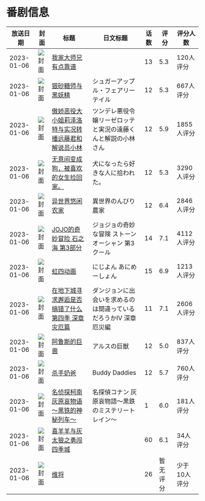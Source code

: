 # 番剧信息

|放送日期|封面|标题|日文标题|话数|评分|评分人数|
|---|---|---|---|---|---|---|
|2023-01-06|![封面](https://lain.bgm.tv/pic/cover/c/81/e1/325329_Gjvac.jpg)|[我家大师兄有点靠谱](https://bangumi.tv/subject/325329)||13|5.3|120人评分|
|2023-01-06|![封面](https://lain.bgm.tv/pic/cover/c/cf/70/351373_15yYP.jpg)|[银砂糖师与黑妖精](https://bangumi.tv/subject/351373)|シュガーアップル・フェアリーテイル|12|5.3|667人评分|
|2023-01-06|![封面](https://lain.bgm.tv/pic/cover/c/db/31/363308_461Oh.jpg)|[傲娇恶役大小姐莉泽洛特与实况转播远藤君和解说员小林](https://bangumi.tv/subject/363308)|ツンデレ悪役令嬢リーゼロッテと実況の遠藤くんと解説の小林さん|12|5.9|1855人评分|
|2023-01-06|![封面](https://lain.bgm.tv/pic/cover/c/83/d3/374319_JSG4d.jpg)|[无意间变成狗，被喜欢的女生捡回家。](https://bangumi.tv/subject/374319)|犬になったら好きな人に拾われた。|12|5.3|3290人评分|
|2023-01-06|![封面](https://lain.bgm.tv/pic/cover/c/09/1a/376137_OjCOB.jpg)|[异世界悠闲农家](https://bangumi.tv/subject/376137)|異世界のんびり農家|12|6.4|2846人评分|
|2023-01-06|![封面](https://lain.bgm.tv/pic/cover/c/f7/40/395782_2KxQx.jpg)|[JOJO的奇妙冒险 石之海 第3部分](https://bangumi.tv/subject/395782)|ジョジョの奇妙な冒険 ストーンオーシャン 第3クール|14|7.1|4112人评分|
|2023-01-06|![封面](https://lain.bgm.tv/pic/cover/c/31/aa/401960_nQcWc.jpg)|[虹四动画](https://bangumi.tv/subject/401960)|にじよん あにめーしょん|15|6.9|1213人评分|
|2023-01-06|![封面](https://lain.bgm.tv/pic/cover/c/9e/4b/402223_xN4rh.jpg)|[在地下城寻求邂逅是否搞错了什么 第四季 深章 灾厄篇](https://bangumi.tv/subject/402223)|ダンジョンに出会いを求めるのは間違っているだろうかⅣ 深章 厄災編|11|7.1|2606人评分|
|2023-01-06|![封面](https://lain.bgm.tv/pic/cover/c/86/f8/403020_IDDVV.jpg)|[阿鲁斯的巨兽](https://bangumi.tv/subject/403020)|アルスの巨獣|12|5.0|837人评分|
|2023-01-06|![封面](https://lain.bgm.tv/pic/cover/c/39/70/405659_1ReXS.jpg)|[杀手奶爸](https://bangumi.tv/subject/405659)|Buddy Daddies|12|5.7|760人评分|
|2023-01-06|![封面](https://lain.bgm.tv/pic/cover/c/ec/e7/410166_G6NCY.jpg)|[名侦探柯南 灰原哀物语～黑铁的神秘列车～](https://bangumi.tv/subject/410166)|名探偵コナン 灰原哀物語～黒鉄のミステリートレイン～|1|6.0|181人评分|
|2023-01-06|![封面](https://lain.bgm.tv/pic/cover/c/0f/be/411253_9Bsz2.jpg)|[喜羊羊与灰太狼之勇闯四季城](https://bangumi.tv/subject/411253)||60|6.1|34人评分|
|2023-01-06|![封面](https://lain.bgm.tv/pic/cover/c/6c/c0/413617_ttJh4.jpg)|[维将](https://bangumi.tv/subject/413617)||26|暂无评分|少于10人评分|
